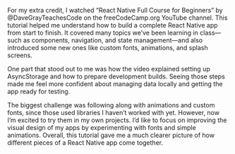 For my extra credit, I watched “React Native Full Course for Beginners” by @DaveGrayTeachesCode on the freeCodeCamp.org YouTube channel. This tutorial helped me understand how to build a complete React Native app from start to finish. It covered many topics we’ve been learning in class—such as components, navigation, and state management—and also introduced some new ones like custom fonts, animations, and splash screens.

One part that stood out to me was how the video explained setting up AsyncStorage and how to prepare development builds. Seeing those steps made me feel more confident about managing data locally and getting the app ready for testing.

The biggest challenge was following along with animations and custom fonts, since those used libraries I haven’t worked with yet. However, now I’m excited to try them in my own projects. I’d like to focus on improving the visual design of my apps by experimenting with fonts and simple animations. Overall, this tutorial gave me a much clearer picture of how different pieces of a React Native app come together.
